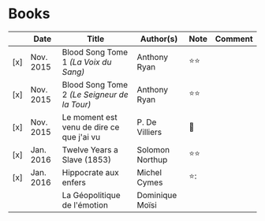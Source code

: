 # Books

|   | Date        | Title                                        | Author(s)     | Note | Comment |
|---| ---------- | --------------------------------------------- | ------------- | ---- |-------------- |
|[x]| Nov. 2015  | Blood Song Tome 1 *(La Voix du Sang)*  | Anthony Ryan | :star::star: | |
|[x]| Nov. 2015  | Blood Song Tome 2 *(Le Seigneur de la Tour)*  | Anthony Ryan | :star::star: | |
|[x]| Nov. 2015  | Le moment est venu de dire ce que j'ai vu | P. De Villiers | :shit: | |
|[x]| Jan. 2016  | Twelve Years a Slave (1853) | Solomon Northup | :star::star: | |
|[x]| Jan. 2016  | Hippocrate aux enfers | Michel Cymes | :star:: | |
|   |   | La Géopolitique de l'émotion | Dominique Moïsi | | |

